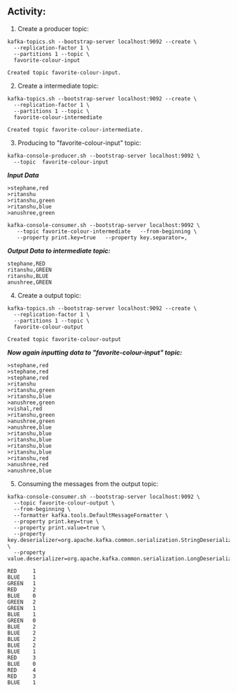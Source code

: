## Activity: 


1. Create a producer topic: 

```shell
kafka-topics.sh --bootstrap-server localhost:9092 --create \
  --replication-factor 1 \
  --partitions 1 --topic \
  favorite-colour-input
```

```
Created topic favorite-colour-input.
```

2. Create a intermediate topic:

```shell
kafka-topics.sh --bootstrap-server localhost:9092 --create \
  --replication-factor 1 \
  --partitions 1 --topic \
  favorite-colour-intermediate
```

```
Created topic favorite-colour-intermediate.
```

3. Producing to "favorite-colour-input" topic:
```shell
kafka-console-producer.sh --bootstrap-server localhost:9092 \
  --topic  favorite-colour-input
```

***Input Data***
```shell
>stephane,red
>ritanshu
>ritanshu,green
>ritanshu,blue
>anushree,green
```

```shell
kafka-console-consumer.sh --bootstrap-server localhost:9092 \
   --topic favorite-colour-intermediate   --from-beginning \
   --property print.key=true   --property key.separator=,
```
***Output Data to intermediate topic:***

```shell
stephane,RED
ritanshu,GREEN
ritanshu,BLUE
anushree,GREEN
```

4. Create a output topic:

```shell
kafka-topics.sh --bootstrap-server localhost:9092 --create \
  --replication-factor 1 \
  --partitions 1 --topic \
  favorite-colour-output
```

```
Created topic favorite-colour-output
```

***Now again inputting data to "favorite-colour-input" topic:***
```shell
>stephane,red
>stephane,red
>stephane,red
>ritanshu
>ritanshu,green
>ritanshu,blue
>anushree,green
>vishal,red
>ritanshu,green
>anushree,green
>anushree,blue
>ritanshu,blue
>ritanshu,blue
>ritanshu,blue
>ritanshu,blue
>ritanshu,red
>anushree,red
>anushree,blue
```

5. Consuming the messages from the output topic: 

```shell
kafka-console-consumer.sh --bootstrap-server localhost:9092 \
  --topic favorite-colour-output \
  --from-beginning \
  --formatter kafka.tools.DefaultMessageFormatter \
  --property print.key=true \
  --property print.value=true \
  --property key.deserializer=org.apache.kafka.common.serialization.StringDeserializer \
  --property value.deserializer=org.apache.kafka.common.serialization.LongDeserializer
```

```shell
RED     1
BLUE    1
GREEN   1
RED     2
BLUE    0
GREEN   2
GREEN   1
BLUE    1
GREEN   0
BLUE    2
BLUE    2
BLUE    2
BLUE    2
BLUE    1
RED     3
BLUE    0
RED     4
RED     3
BLUE    1
```